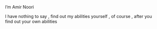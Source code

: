  I’m Amir Noori

 I have nothing to say , find out my abilities yourself , of course , after you find out your own abilities
